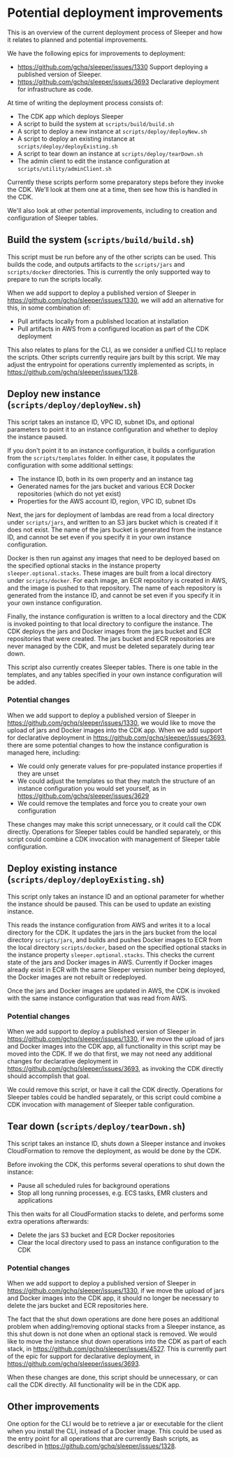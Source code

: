 Potential deployment improvements
=================================

This is an overview of the current deployment process of Sleeper and how it relates to planned and potential
improvements.

We have the following epics for improvements to deployment:
- https://github.com/gchq/sleeper/issues/1330 Support deploying a published version of Sleeper.
- https://github.com/gchq/sleeper/issues/3693 Declarative deployment for infrastructure as code.

At time of writing the deployment process consists of:
- The CDK app which deploys Sleeper
- A script to build the system at `scripts/build/build.sh`
- A script to deploy a new instance at `scripts/deploy/deployNew.sh`
- A script to deploy an existing instance at `scripts/deploy/deployExisting.sh`
- A script to tear down an instance at `scripts/deploy/tearDown.sh`
- The admin client to edit the instance configuration at `scripts/utility/adminClient.sh`

Currently these scripts perform some preparatory steps before they invoke the CDK. We'll look at them one at a time,
then see how this is handled in the CDK.

We'll also look at other potential improvements, including to creation and configuration of Sleeper tables.

## Build the system (`scripts/build/build.sh`)

This script must be run before any of the other scripts can be used. This builds the code, and outputs artifacts to the
`scripts/jars` and `scripts/docker` directories. This is currently the only supported way to prepare to run the scripts
locally.

When we add support to deploy a published version of Sleeper in https://github.com/gchq/sleeper/issues/1330, we will
add an alternative for this, in some combination of:

- Pull artifacts locally from a published location at installation
- Pull artifacts in AWS from a configured location as part of the CDK deployment

This also relates to plans for the CLI, as we consider a unified CLI to replace the scripts. Other scripts currently
require jars built by this script. We may adjust the entrypoint for operations currently implemented as scripts,
in https://github.com/gchq/sleeper/issues/1328.

## Deploy new instance (`scripts/deploy/deployNew.sh`)

This script takes an instance ID, VPC ID, subnet IDs, and optional parameters to point it to an instance configuration
and whether to deploy the instance paused.

If you don't point it to an instance configuration, it builds a configuration from the `scripts/templates` folder.
In either case, it populates the configuration with some additional settings:

- The instance ID, both in its own property and an instance tag
- Generated names for the jars bucket and various ECR Docker repositories (which do not yet exist)
- Properties for the AWS account ID, region, VPC ID, subnet IDs

Next, the jars for deployment of lambdas are read from a local directory under `scripts/jars`, and written to an S3
jars bucket which is created if it does not exist. The name of the jars bucket is generated from the instance ID, and
cannot be set even if you specify it in your own instance configuration.

Docker is then run against any images that need to be deployed based on the specified optional stacks in the instance
property `sleeper.optional.stacks`. These images are built from a local directory under `scripts/docker`. For each
image, an ECR repository is created in AWS, and the image is pushed to that repository. The name of each repository is
generated from the instance ID, and cannot be set even if you specify it in your own instance configuration.

Finally, the instance configuration is written to a local directory and the CDK is invoked pointing to that local
directory to configure the instance. The CDK deploys the jars and Docker images from the jars bucket and ECR
repositories that were created. The jars bucket and ECR repositories are never managed by the CDK, and must be deleted
separately during tear down.

This script also currently creates Sleeper tables. There is one table in the templates, and any tables specified in your
own instance configuration will be added.

### Potential changes

When we add support to deploy a published version of Sleeper in https://github.com/gchq/sleeper/issues/1330, we would
like to move the upload of jars and Docker images into the CDK app. When we add support for declarative deployment
in https://github.com/gchq/sleeper/issues/3693, there are some potential changes to how the instance configuration is
managed here, including:

- We could only generate values for pre-populated instance properties if they are unset
- We could adjust the templates so that they match the structure of an instance configuration you would set yourself,
  as in https://github.com/gchq/sleeper/issues/3629
- We could remove the templates and force you to create your own configuration

These changes may make this script unnecessary, or it could call the CDK directly. Operations for Sleeper tables could
be handled separately, or this script could combine a CDK invocation with management of Sleeper table configuration.

## Deploy existing instance (`scripts/deploy/deployExisting.sh`)

This script only takes an instance ID and an optional parameter for whether the instance should be paused. This can
be used to update an existing instance.

This reads the instance configuration from AWS and writes it to a local directory for the CDK. It updates the jars
in the jars bucket from the local directory `scripts/jars`, and builds and pushes Docker images to ECR from the local
directory `scripts/docker`, based on the specified optional stacks in the instance property `sleeper.optional.stacks`.
This checks the current state of the jars and Docker images in AWS. Currently if Docker images already exist in ECR with
the same Sleeper version number being deployed, the Docker images are not rebuilt or redeployed.

Once the jars and Docker images are updated in AWS, the CDK is invoked with the same instance configuration that was
read from AWS.

### Potential changes

When we add support to deploy a published version of Sleeper in https://github.com/gchq/sleeper/issues/1330,
if we move the upload of jars and Docker images into the CDK app, all functionality in this script may be moved into the
CDK. If we do that first, we may not need any additional changes for declarative deployment
in https://github.com/gchq/sleeper/issues/3693, as invoking the CDK directly should accomplish that goal.

We could remove this script, or have it call the CDK directly. Operations for Sleeper tables could be handled
separately, or this script could combine a CDK invocation with management of Sleeper table configuration.

## Tear down (`scripts/deploy/tearDown.sh`)

This script takes an instance ID, shuts down a Sleeper instance and invokes CloudFormation to remove the deployment, as
would be done by the CDK.

Before invoking the CDK, this performs several operations to shut down the instance:
- Pause all scheduled rules for background operations
- Stop all long running processes, e.g. ECS tasks, EMR clusters and applications

This then waits for all CloudFormation stacks to delete, and performs some extra operations afterwards:
- Delete the jars S3 bucket and ECR Docker repositories
- Clear the local directory used to pass an instance configuration to the CDK

### Potential changes

When we add support to deploy a published version of Sleeper in https://github.com/gchq/sleeper/issues/1330, if we move
the upload of jars and Docker images into the CDK app, it should no longer be necessary to delete the jars bucket and
ECR repositories here.

The fact that the shut down operations are done here poses an additional problem when adding/removing optional stacks
from a Sleeper instance, as this shut down is not done when an optional stack is removed. We would like to move the
instance shut down operations into the CDK as part of each stack, in https://github.com/gchq/sleeper/issues/4527. This
is currently part of the epic for support for declarative deployment, in https://github.com/gchq/sleeper/issues/3693.

When these changes are done, this script should be unnecessary, or can call the CDK directly. All functionality will be
in the CDK app.

## Other improvements

One option for the CLI would be to retrieve a jar or executable for the client when you install the CLI, instead of a
Docker image. This could be used as the entry point for all operations that are currently Bash scripts, as described
in https://github.com/gchq/sleeper/issues/1328.
